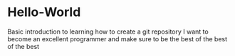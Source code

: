 # Hello-World
Basic introduction to learning how to create a git repository
I want to become an excellent programmer and make sure to be the best of the best of the best

